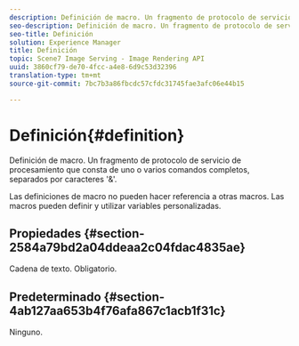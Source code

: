 ```yaml
---
description: Definición de macro. Un fragmento de protocolo de servicio de procesamiento que consta de uno o varios comandos completos, separados por caracteres '&'.
seo-description: Definición de macro. Un fragmento de protocolo de servicio de procesamiento que consta de uno o varios comandos completos, separados por caracteres '&'.
seo-title: Definición
solution: Experience Manager
title: Definición
topic: Scene7 Image Serving - Image Rendering API
uuid: 3860cf79-de70-4fcc-a4e8-6d9c53d32396
translation-type: tm+mt
source-git-commit: 7bc7b3a86fbcdc57cfdc31745fae3afc06e44b15

---
```



# Definición{#definition}

Definición de macro. Un fragmento de protocolo de servicio de procesamiento que consta de uno o varios comandos completos, separados por caracteres &#39;&amp;&#39;.

Las definiciones de macro no pueden hacer referencia a otras macros. Las macros pueden definir y utilizar variables personalizadas.

## Propiedades {#section-2584a79bd2a04ddeaa2c04fdac4835ae}

Cadena de texto. Obligatorio.

## Predeterminado {#section-4ab127aa653b4f76afa867c1acb1f31c}

Ninguno.
